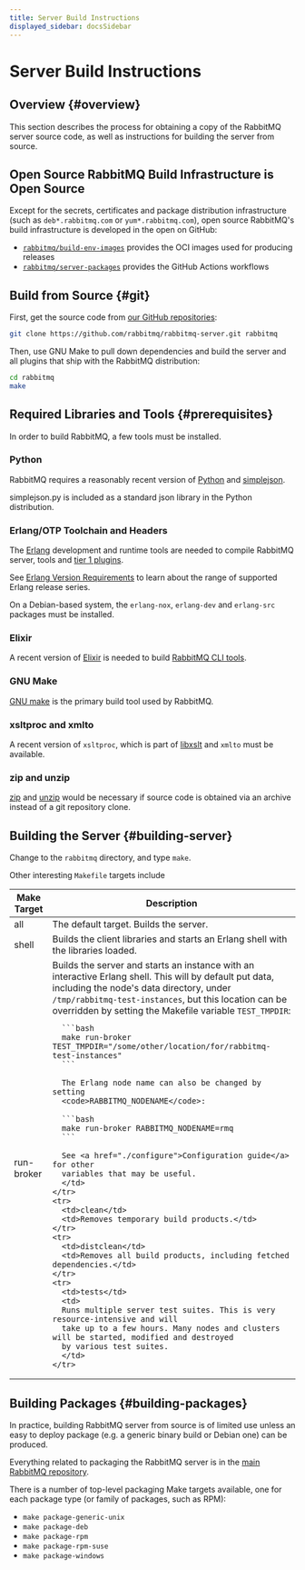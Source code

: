```yaml
---
title: Server Build Instructions
displayed_sidebar: docsSidebar
---
```

<!--
Copyright (c) 2005-2025 Broadcom. All Rights Reserved. The term "Broadcom" refers to Broadcom Inc. and/or its subsidiaries.

All rights reserved. This program and the accompanying materials
are made available under the terms of the under the Apache License,
Version 2.0 (the "License”); you may not use this file except in compliance
with the License. You may obtain a copy of the License at

https://www.apache.org/licenses/LICENSE-2.0

Unless required by applicable law or agreed to in writing, software
distributed under the License is distributed on an "AS IS" BASIS,
WITHOUT WARRANTIES OR CONDITIONS OF ANY KIND, either express or implied.
See the License for the specific language governing permissions and
limitations under the License.
-->

# Server Build Instructions

## Overview {#overview}

This section describes the process for obtaining a copy of the
RabbitMQ server source code, as well as instructions for building the
server from source.

## Open Source RabbitMQ Build Infrastructure is Open Source

Except for the secrets, certificates and package distribution infrastructure (such as `deb*.rabbitmq.com` or `yum*.rabbitmq.com`),
open source RabbitMQ's build infrastructure is developed in the open on GitHub:

 * [`rabbitmq/build-env-images`](https://github.com/rabbitmq/build-env-images) provides the OCI images used for producing releases
 * [`rabbitmq/server-packages`](https://github.com/rabbitmq/server-packages) provides the GitHub Actions workflows


## Build from Source {#git}

First, get the source code from [our GitHub repositories](/github):

```bash
git clone https://github.com/rabbitmq/rabbitmq-server.git rabbitmq
```

Then, use GNU Make to pull down dependencies and build the server and all plugins
that ship with the RabbitMQ distribution:

```bash
cd rabbitmq
make
```


## Required Libraries and Tools {#prerequisites}

In order to build RabbitMQ, a few tools must be installed.

### Python

RabbitMQ requires a reasonably recent version of [Python](http://www.python.org/download/) and [simplejson](http://pypi.python.org/pypi/simplejson).

simplejson.py is included as a standard json library in the Python distribution.

### Erlang/OTP Toolchain and Headers

The [Erlang](http://www.erlang.org/./download) development and runtime tools
are needed to compile RabbitMQ server, tools and [tier 1 plugins](./plugins).

See [Erlang Version Requirements](./which-erlang) to learn about the range of supported Erlang release series.

On a Debian-based system, the `erlang-nox`, `erlang-dev` and
`erlang-src` packages must be installed.

### Elixir

A recent version of [Elixir](https://elixir-lang.org/) is needed
to build [RabbitMQ CLI tools](./cli).

### GNU Make

[GNU make](http://www.gnu.org/software/make/) is the primary build tool
used by RabbitMQ.

### xsltproc and xmlto

A recent version of `xsltproc`, which is part of [libxslt](http://xmlsoft.org/XSLT/) and
`xmlto` must be available.

### zip and unzip

[zip](http://www.info-zip.org/Zip.html) and [unzip](http://www.info-zip.org/UnZip.html)
would be necessary if source code is obtained via an archive instead of a git repository clone.


## Building the Server {#building-server}

Change to the `rabbitmq` directory, and type `make`.

Other interesting `Makefile` targets include

<table>
  <thead>
    <tr>
      <th>Make Target</th>
      <th>Description</th>
    </tr>
  </thead>

  <tbody>
    <tr>
      <td>all</td>
      <td>
      The default target. Builds the server.
      </td>
    </tr>
    <tr>
      <td>shell</td>
      <td>
      Builds the client libraries and starts an Erlang shell with the
      libraries loaded.
      </td>
    </tr>
    <tr>
      <td>run-broker</td>
      <td>
      Builds the server and starts an instance with an
      interactive Erlang shell. This will by default put
      data, including the node's data directory, under <code>/tmp/rabbitmq-test-instances</code>,
      but this location can be overridden by setting the
      Makefile variable <code>TEST_TMPDIR</code>:

      ```bash
      make run-broker TEST_TMPDIR="/some/other/location/for/rabbitmq-test-instances"
      ```

      The Erlang node name can also be changed by setting
      <code>RABBITMQ_NODENAME</code>:

      ```bash
      make run-broker RABBITMQ_NODENAME=rmq
      ```

      See <a href="./configure">Configuration guide</a> for other
      variables that may be useful.
      </td>
    </tr>
    <tr>
      <td>clean</td>
      <td>Removes temporary build products.</td>
    </tr>
    <tr>
      <td>distclean</td>
      <td>Removes all build products, including fetched dependencies.</td>
    </tr>
    <tr>
      <td>tests</td>
      <td>
      Runs multiple server test suites. This is very resource-intensive and will
      take up to a few hours. Many nodes and clusters will be started, modified and destroyed
      by various test suites.
      </td>
    </tr>
  </tbody>
</table>


## Building Packages {#building-packages}

In practice, building RabbitMQ server from source is of limited use
unless an easy to deploy package (e.g. a generic binary build or Debian one) can be produced.

Everything related to packaging the RabbitMQ server is in the [main RabbitMQ repository](https://github.com/rabbitmq/rabbitmq-server).

There is a number of top-level packaging Make targets available, one for each package
type (or family of packages, such as RPM):

 * `make package-generic-unix`
 * `make package-deb`
 * `make package-rpm`
 * `make package-rpm-suse`
 * `make package-windows`
